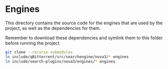 # Engines

This directory contains the source code for the engines that are used by the
project, as well as the dependencies for them.

Remember to download these dependencies and symlink them to this folder before
running the project.

```bash
git clone --recurse-submodules
ln include/qBittorrent/src/searchengine/nova3/* engines
ln include/search-plugins/nova3/engines/* engines
```
